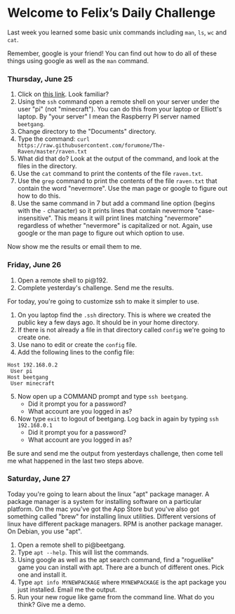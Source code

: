 # Welcome to Felix’s Daily Challenge

Last week you learned some basic unix commands including `man`, `ls`, `wc` and `cat`.

Remember, google is your friend!  You can find out how to do all of these things using google as well as the `man` command.

### Thursday, June 25

1. Click on [this link](https://raw.githubusercontent.com/forumone/The-Raven/master/raven.txt).  Look familiar?  
2. Using the `ssh` command open a remote shell on your server under the user "pi" (not "minecraft").  You can do this from your laptop or Elliott's laptop.  By "your server" I mean the Raspberry PI server named `beetgang`.
3. Change directory to the "Documents" directory.
4. Type the command: `curl https://raw.githubusercontent.com/forumone/The-Raven/master/raven.txt`
5. What did that do?  Look at the output of the command, and look at the files in the directory.
6. Use the `cat` command to print the contents of the file `raven.txt`.
7. Use the `grep` command to print the contents of the file `raven.txt` that contain the word "nevermore".  Use the man page or google to figure out how to do this.
8. Use the same command in 7 but add a command line option (begins with the `-` character) so it prints lines that contain nevermore "case-insensitive".  This means it will print lines matching "nevermore" regardless of whether "nevermore" is capitalized or not.  Again, use google or the man page to figure out which option to use.

Now show me the results or email them to me.

### Friday, June 26

1. Open a remote shell to pi@192.
2. Complete yesterday's challenge.  Send me the results.

For today, you're going to customize ssh to make it simpler to use.

1. On you laptop find the `.ssh` directory.  This is where we created the public key a few days ago.  It should be in your home directory.
2. If there is not already a file in that directory called `config` we're going to create one.
3. Use nano to edit or create the `config` file.
4. Add the following lines to the config file:
```
Host 192.168.0.2
 User pi
Host beetgang
 User minecraft
```
5. Now open up a COMMAND prompt and type `ssh beetgang`.
   * Did it prompt you for a password?
   * What account are you logged in as?
6. Now type `exit` to logout of beetgang.  Log back in again by typing `ssh 192.168.0.1`
   * Did it prompt you for a password?
   * What account are you logged in as?

Be sure and send me the output from yesterdays challenge, then come tell me what happened in the last two steps above.

### Saturday, June 27

Today you're going to learn about the linux "apt" package manager.  A package manager is a system for installing software on a particular platform.  On the mac you've got the App Store but you've also got something called "brew" for installing linux utilities.  Different versions of linux have different package managers.  RPM is another package manager.  On Debian, you use "apt".

1. Open a remote shell to pi@beetgang.
2. Type `apt --help`.  This will list the commands.
3. Using google as well as the apt search command, find a "roguelike" game you can install with apt.  There are a bunch of different ones.  Pick one and install it.
4. Type `apt info MYNEWPACKAGE` where `MYNEWPACKAGE` is the apt package you just installed.  Email me the output.
4. Run your new rogue like game from the command line.  What do you think?  Give me a demo.

